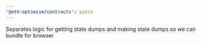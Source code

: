 ```yaml
---
'@eth-optimism/contracts': patch
---
```


Separates logic for getting state dumps and making state dumps so we can bundle for browser
